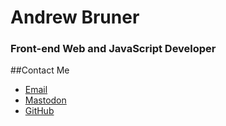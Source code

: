 # Andrew Bruner

### Front-end Web and JavaScript Developer

##Contact Me

- [Email](mailto:andrewbruner@gmail.com)
- [Mastodon](https://fosstodon.org/@andrewbruner)
- [GitHub](https://github.com/andrewbruner)
